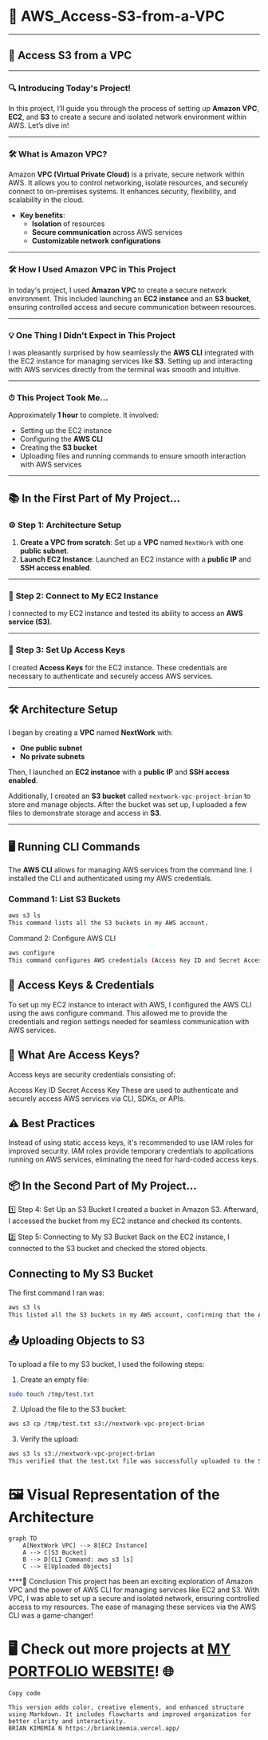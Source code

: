 # 🌟 AWS_Access-S3-from-a-VPC

---

## 🚀 **Access S3 from a VPC**

---

### 🔍 **Introducing Today's Project!**

In this project, I’ll guide you through the process of setting up **Amazon VPC**, **EC2**, and **S3** to create a secure and isolated network environment within AWS. Let’s dive in!

---

### 🛠 **What is Amazon VPC?**

Amazon **VPC (Virtual Private Cloud)** is a private, secure network within AWS. It allows you to control networking, isolate resources, and securely connect to on-premises systems. It enhances security, flexibility, and scalability in the cloud.

- **Key benefits**:
  - **Isolation** of resources
  - **Secure communication** across AWS services
  - **Customizable network configurations**

---

### 🛠 **How I Used Amazon VPC in This Project**

In today's project, I used **Amazon VPC** to create a secure network environment. This included launching an **EC2 instance** and an **S3 bucket**, ensuring controlled access and secure communication between resources.

---

### 💡 **One Thing I Didn't Expect in This Project**

I was pleasantly surprised by how seamlessly the **AWS CLI** integrated with the EC2 instance for managing services like **S3**. Setting up and interacting with AWS services directly from the terminal was smooth and intuitive.

---

### ⏱ **This Project Took Me...**

Approximately **1 hour** to complete. It involved:

- Setting up the EC2 instance
- Configuring the **AWS CLI**
- Creating the **S3 bucket**
- Uploading files and running commands to ensure smooth interaction with AWS services

---

## 📚 **In the First Part of My Project...**

### ⚙️ **Step 1: Architecture Setup**

1. **Create a VPC from scratch**: Set up a **VPC** named `NextWork` with one **public subnet**.
2. **Launch EC2 Instance**: Launched an EC2 instance with a **public IP** and **SSH access enabled**.

---

### 🔑 **Step 2: Connect to My EC2 Instance**

I connected to my EC2 instance and tested its ability to access an **AWS service (S3)**.

---

### 🔑 **Step 3: Set Up Access Keys**

I created **Access Keys** for the EC2 instance. These credentials are necessary to authenticate and securely access AWS services.

---

## 🛠 **Architecture Setup**

I began by creating a **VPC** named **NextWork** with:

- **One public subnet**
- **No private subnets**

Then, I launched an **EC2 instance** with a **public IP** and **SSH access enabled**.

Additionally, I created an **S3 bucket** called `nextwork-vpc-project-brian` to store and manage objects. After the bucket was set up, I uploaded a few files to demonstrate storage and access in **S3**.

---

## 🖥 **Running CLI Commands**

The **AWS CLI** allows for managing AWS services from the command line. I installed the CLI and authenticated using my AWS credentials.

### Command 1: List S3 Buckets

```bash
aws s3 ls
This command lists all the S3 buckets in my AWS account.
```

Command 2: Configure AWS CLI
```bash
aws configure
This command configures AWS credentials (Access Key ID and Secret Access Key), allowing the CLI to securely interact with AWS services.
```

## 🔑 Access Keys & Credentials
To set up my EC2 instance to interact with AWS, I configured the AWS CLI using the aws configure command. This allowed me to provide the credentials and region settings needed for seamless communication with AWS services.

## 🔐 What Are Access Keys?
Access keys are security credentials consisting of:

Access Key ID
Secret Access Key
These are used to authenticate and securely access AWS services via CLI, SDKs, or APIs.

## ⚠️ Best Practices
Instead of using static access keys, it's recommended to use IAM roles for improved security. IAM roles provide temporary credentials to applications running on AWS services, eliminating the need for hard-coded access keys.

## 📦 In the Second Part of My Project...
1️⃣ Step 4: Set Up an S3 Bucket
I created a bucket in Amazon S3. Afterward, I accessed the bucket from my EC2 instance and checked its contents.

2️⃣ Step 5: Connecting to My S3 Bucket
Back on the EC2 instance, I connected to the S3 bucket and checked the stored objects.

## Connecting to My S3 Bucket
The first command I ran was:

```bash
aws s3 ls
This listed all the S3 buckets in my AWS account, confirming that the AWS CLI was properly configured.
```


## 📤 Uploading Objects to S3
To upload a file to my S3 bucket, I used the following steps:

1. Create an empty file:
```bash
sudo touch /tmp/test.txt
```
2. Upload the file to the S3 bucket:
```bash
aws s3 cp /tmp/test.txt s3://nextwork-vpc-project-brian
```

3. Verify the upload:
```bash
aws s3 ls s3://nextwork-vpc-project-brian
This verified that the test.txt file was successfully uploaded to the S3 bucket.
```

# 🖼 Visual Representation of the Architecture
```mermaid
graph TD
    A[NextWork VPC] --> B[EC2 Instance]
    A --> C[S3 Bucket]
    B --> D[CLI Command: aws s3 ls]
    C --> E[Uploaded Objects]
```

****🏁 Conclusion
This project has been an exciting exploration of Amazon VPC and the power of AWS CLI for managing services like EC2 and S3. With VPC, I was able to set up a secure and isolated network, ensuring controlled access to my resources. The ease of managing these services via the AWS CLI was a game-changer!

# 🖥️ Check out more projects at [MY PORTFOLIO WEBSITE](https://briankimemia.vercel.app/)! 🌐

```vbnet
Copy code

This version adds color, creative elements, and enhanced structure using Markdown. It includes flowcharts and improved organization for better clarity and interactivity.
BRIAN KIMEMIA N https://briankimemia.vercel.app/
